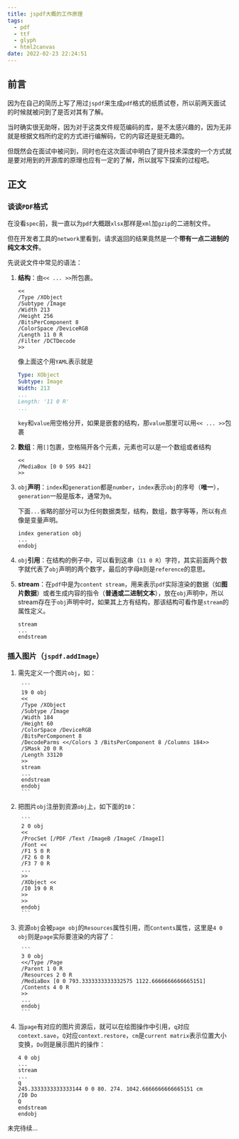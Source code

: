 ```yaml
---
title: jspdf大概的工作原理
tags:
  - pdf
  - ttf
  - glyph
  - html2canvas
date: 2022-02-23 22:24:51
---
```

## 前言
因为在自己的简历上写了用过`jspdf`来生成`pdf`格式的纸质试卷，所以前两天面试的时候就被问到了是否对其有了解。

当时确实很无助呀，因为对于这类文件规范编码的库，是不太感兴趣的，因为无非就是根据文档所约定的方式进行编解码，它的内容还是挺无趣的。

但既然会在面试中被问到，同时也在这次面试中明白了提升技术深度的一个方式就是要对用到的开源库的原理也应有一定的了解，所以就写下探索的过程吧。

## 正文

### 谈谈`PDF`格式
在没看`spec`前，我一直以为`pdf`大概跟`xlsx`那样是`xml`加`gzip`的二进制文件。

但在开发者工具的`network`里看到，请求返回的结果竟然是一个**带有一点二进制的纯文本文件**。

先说说文件中常见的语法：
1. **结构**：由`<< ... >>`所包裹。
      ```
      <<
      /Type /XObject
      /Subtype /Image
      /Width 213
      /Height 256
      /BitsPerComponent 8
      /ColorSpace /DeviceRGB
      /Length 11 0 R
      /Filter /DCTDecode
      >>
      ```
      像上面这个用`YAML`表示就是
      ```yaml
      Type: XObject
      Subtype: Image
      Width: 213
      ...
      Length: '11 0 R'
      ...
      ```
      `key`和`value`用空格分开，如果是嵌套的结构，那`value`那里可以用`<< ... >>`包裹

2. **数组**：用`[]`包裹，空格隔开各个元素，元素也可以是一个数组或者结构
    ```
    <<
    /MediaBox [0 0 595 842]
    >>
    ```

3. `obj`**声明**：`index`和`generation`都是`number`，`index`表示`obj`的序号（**唯一**），`generation`一般是版本，通常为`0`。

    下面`...`省略的部分可以为任何数据类型，结构，数组，数字等等，所以有点像是变量声明。

    ```
    index generation obj
    ...
    endobj
    ```

4. `obj`**引用**：在结构的例子中，可以看到这串（`11 0 R`）字符，其实前面两个数字就代表了`obj`声明的两个数字，最后的字母`R`则是`reference`的意思。


5. **stream**：在`pdf`中是为`content stream`，用来表示`pdf`实际渲染的数据（如**图片数据**）或者生成内容的指令（**普通或二进制文本**），放在`obj`声明中，所以stream存在于`obj`声明中时，如果其上方有结构，那该结构可看作是`stream`的属性定义。
    ```
    stream
    ...
    endstream
    ```

### 插入图片（`jspdf.addImage`）
1. 需先定义一个图片`obj`，如：

        ```
        19 0 obj
        <<
        /Type /XObject
        /Subtype /Image
        /Width 184
        /Height 60
        /ColorSpace /DeviceRGB
        /BitsPerComponent 8
        /DecodeParms <</Colors 3 /BitsPerComponent 8 /Columns 184>>
        /SMask 20 0 R
        /Length 33120
        >>
        stream
        ...
        endstream
        endobj
        ```
2. 把图片`obj`注册到资源`obj`上，如下面的`I0`：

        ```
        2 0 obj
        <<
        /ProcSet [/PDF /Text /ImageB /ImageC /ImageI]
        /Font <<
        /F1 5 0 R
        /F2 6 0 R
        /F3 7 0 R
        ...
        >>
        /XObject <<
        /I0 19 0 R
        >>
        >>
        endobj
        ```
3. 资源`obj`会被`page obj`的`Resources`属性引用，而`Contents`属性，这里是`4 0 obj`则是`page`实际要渲染的内容了：
        
        ```
        3 0 obj
        <</Type /Page
        /Parent 1 0 R
        /Resources 2 0 R
        /MediaBox [0 0 793.3333333333332575 1122.6666666666665151]
        /Contents 4 0 R
        >>
        ...
        endobj
        ```

4. 当`page`有对应的图片资源后，就可以在绘图操作中引用，`q`对应`context.save`，`Q`对应`context.restore`，`cm`是`current matrix`表示位置大小变换，`Do`则是展示图片的操作：
    ```
    4 0 obj
    ...
    stream
    ...
    q
    245.3333333333333144 0 0 80. 274. 1042.6666666666665151 cm
    /I0 Do
    Q
    endstream
    endobj
    ```


未完待续...